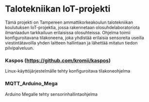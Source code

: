 # Talotekniikan IoT-projekti

Tämä projekti on Tampereen ammattikorkeakoulun talotekniikan koulutuksen IoT-projektia, jossa rakennetaan olosuhdelaboratoriota ilmanlaadun tarkkailuun erilaisissa olosuhteissa. Ohjelma toimii konfiguroitavana tilakoneena, joka yhdistää erilaisia sensoreita useilla viestintätavoilla yhden laitteen hallintaan ja lähettää mitatun tiedon pilvipalveluun. 

### Kaspos (https://github.com/kromii/kaspos)

Linux-käyttöjärjestelmälle tehty konfiguroitava tilakoneohjelma

### MQTT_Arduino_Mega

Arduino Megalle tehty sensorinhallintaohjelma
